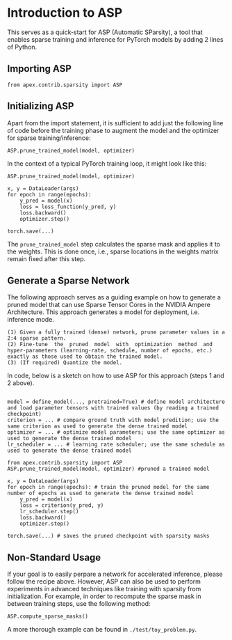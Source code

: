 # Introduction to ASP

This serves as a quick-start for ASP (Automatic SParsity), a tool that enables sparse training and inference for PyTorch models by adding 2 lines of Python.

## Importing ASP
```
from apex.contrib.sparsity import ASP
```

## Initializing ASP

Apart from the import statement, it is sufficient to add just the following line of code before the training phase to augment the model and the optimizer for sparse training/inference:
```
ASP.prune_trained_model(model, optimizer)
```

In the context of a typical PyTorch training loop, it might look like this:
```
ASP.prune_trained_model(model, optimizer)

x, y = DataLoader(args)
for epoch in range(epochs):
    y_pred = model(x)
    loss = loss_function(y_pred, y)
    loss.backward()
    optimizer.step()

torch.save(...)
```
The `prune_trained_model` step calculates the sparse mask and applies it to the weights. This is done once, i.e., sparse locations in the weights matrix remain fixed after this step. 

## Generate a Sparse Network

The following approach serves as a guiding example on how to generate a pruned model that can use Sparse Tensor Cores in the NVIDIA Ampere Architecture. This approach generates a model for deployment, i.e. inference mode.

```
(1) Given a fully trained (dense) network, prune parameter values in a 2:4 sparse pattern.
(2) Fine-tune  the  pruned  model  with  optimization  method  and  hyper-parameters (learning-rate, schedule, number of epochs, etc.) exactly as those used to obtain the trained model.
(3) (If required) Quantize the model.
```

In code, below is a sketch on how to use ASP for this approach (steps 1 and 2 above).

```

model = define_model(..., pretrained=True) # define model architecture and load parameter tensors with trained values (by reading a trained checkpoint)
criterion = ... # compare ground truth with model predition; use the same criterion as used to generate the dense trained model
optimizer = ... # optimize model parameters; use the same optimizer as used to generate the dense trained model
lr_scheduler = ... # learning rate scheduler; use the same schedule as used to generate the dense trained model

from apex.contrib.sparsity import ASP     
ASP.prune_trained_model(model, optimizer) #pruned a trained model

x, y = DataLoader(args)
for epoch in range(epochs): # train the pruned model for the same number of epochs as used to generate the dense trained model
    y_pred = model(x)
    loss = criterion(y_pred, y)
    lr_scheduler.step()
    loss.backward()
    optimizer.step()

torch.save(...) # saves the pruned checkpoint with sparsity masks 
```

## Non-Standard Usage

If your goal is to easily perpare a network for accelerated inference, please follow the recipe above.  However, ASP can also be used to perform experiments in advanced techniques like training with sparsity from initialization. For example, in order to recompute the sparse mask in between training steps, use the following method:

```
ASP.compute_sparse_masks()
```

A more thorough example can be found in `./test/toy_problem.py`. 





